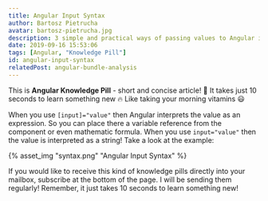 ```yaml
---
title: Angular Input Syntax
author: Bartosz Pietrucha
avatar: bartosz-pietrucha.jpg
description: 3 simple and practical ways of passing values to Angular inputs.
date: 2019-09-16 15:53:06
tags: [Angular, "Knowledge Pill"]
id: angular-input-syntax
relatedPost: angular-bundle-analysis
---
```

This is **Angular Knowledge Pill** - short and concise article! 💊
It takes just 10 seconds to learn something new 🔥
Like taking your morning vitamins 😃

When you use `[input]="value"` then Angular interprets the value as an expression. So you can place there a variable reference from the component or even mathematic formula. When you use `input="value"` then the value is interpreted as a string! Take a look at the example:

{% asset_img "syntax.png" "Angular Input Syntax" %}

If you would like to receive this kind of knowledge pills directly into your mailbox, subscribe at the bottom of the page. I will be sending them regularly! Remember, it just takes 10 seconds to learn something new!
